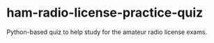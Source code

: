 # ham-radio-license-practice-quiz
Python-based quiz to help study for the amateur radio license exams.
